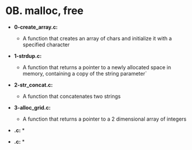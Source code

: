 # 0B. malloc, free

* **0-create_array.c:**
    * A function that creates an array of chars and initialize it with a specified character

* **1-strdup.c:**
    * A function that returns a pointer to a newly allocated space in memory, containing a copy of the string parameter`

* **2-str_concat.c:**
    * A function that concatenates two strings

* **3-alloc_grid.c:**
    * A function that returns a pointer to a 2 dimensional array of integers

* **.c:**
    * 

* **.c:**
    * 
